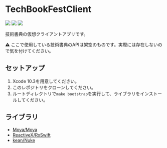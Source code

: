 # TechBookFestClient

![](https://img.shields.io/badge/Xcode-10.3%2B-blue.svg)
![](https://img.shields.io/badge/iOS-12.0%2B-blue.svg)
![](https://img.shields.io/badge/Swift-5.0%2B-orange.svg)

技術書典の仮想クライアントアプリです。

⚠️ ここで使用している技術書典のAPIは架空のものです。実際には存在しないので気を付けてください。

## セットアップ

1. Xcode 10.3を用意してください。
2. このレポジトリをクローンしてください。
3. ルートディレクトリで`make bootstrap`を実行して、ライブラリをインストールしてください。

## ライブラリ

- [Moya/Moya](https://github.com/Moya/Moya)
- [ReactiveX/RxSwift](https://github.com/ReactiveX/RxSwift)
- [kean/Nuke](https://github.com/kean/Nuke)

